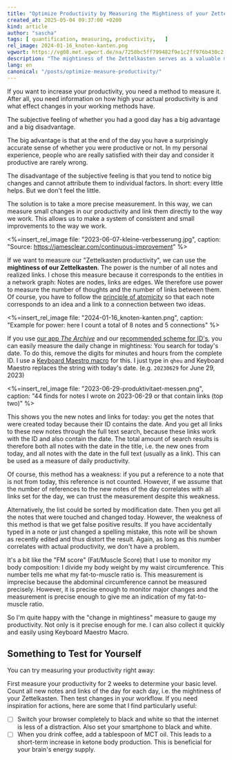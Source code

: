 ```yaml
---
title: "Optimize Productivity by Measuring the Mightiness of your Zettelkasten"
created_at: 2025-05-04 09:37:00 +0200
kind: article
author: "sascha"
tags: [ quantification, measuring, productivity,   ]
rel_image: 2024-01-16_knoten-kanten.png
vgwort: https://vg08.met.vgwort.de/na/7258bc5ff799482f9e1c2ff976b430c2
description: "The mightiness of the Zettelkasten serves as a valuable metric for measuring Zettelkasten productivity."
lang: en
canonical: "/posts/optimize-measure-productivity/"
---
```

If you want to increase your productivity, you need a method to measure it. After all, you need information on how high your actual productivity is and what effect changes in your working methods have. 

The subjective feeling of whether you had a good day has a big advantage and a big disadvantage. 

The big advantage is that at the end of the day you have a surprisingly accurate sense of whether you were productive or not. In my personal experience, people who are really satisfied with their day and consider it productive are rarely wrong. 

The disadvantage of the subjective feeling is that you tend to notice big changes and cannot attribute them to individual factors. In short: every little helps. But we don't feel the little.

The solution is to take a more precise measurement. In this way, we can measure small changes in our productivity and link them directly to the way we work. This allows us to make a system of consistent and small improvements to the way we work.

<%=insert_rel_image file: "2023-06-07-kleine-verbesserung.jpg", caption: "Source: https://jamesclear.com/continuous-improvement" %>

If we want to measure our "Zettelkasten productivity", we can use the **mightiness of our Zettelkasten**. The power is the number of all notes and realized links. I chose this measure because it corresponds to the entities in a network graph: Notes are nodes, links are edges. We therefore use power to measure the number of thoughts and the number of links between them. Of course, you have to follow the [principle of atomicity](https://zettelkasten.de/atomicity/) so that each note corresponds to an idea and a link to a connection between two ideas.

<%=insert_rel_image file: "2024-01-16_knoten-kanten.png", caption: "Example for power: here I count a total of 8 notes and 5 connections" %>

If you use [our app *The Archive*](https://zettelkasten.de/the-archive) and our [recommended scheme for ID's](https://zettelkasten.de/posts/add-identity/), you can easily measure the daily change in mightiness: You search for today's date. To do this, remove the digits for minutes and hours from the complete ID. I use a [Keyboard Maestro macro](https://zettelkasten.de/the-archive/macros/) for this. I just type in `qheu` and Keyboard Maestro replaces the string with today's date. (e.g. `20230629` for June 29, 2023)

<%=insert_rel_image file: "2023-06-29-produktivitaet-messen.png", caption: "44 finds for notes I wrote on 2023-06-29 or that contain links (top two)" %>

This shows you the new notes and links for today: you get the notes that were created today because their ID contains the date. And you get all links to these new notes through the full text search, because these links work with the ID and also contain the date. The total amount of search results is therefore both all notes with the date in the title, i.e. the new ones from today, and all notes with the date in the full text (usually as a link). This can be used as a measure of daily productivity.

Of course, this method has a weakness: if you put a reference to a note that is not from today, this reference is not counted. However, if we assume that the number of references to the new notes of the day correlates with all links set for the day, we can trust the measurement despite this weakness.

Alternatively, the list could be sorted by modification date. Then you get all the notes that were touched and changed today. However, the weakness of this method is that we get false positive results. If you have accidentally typed in a note or just changed a spelling mistake, this note will be shown as recently edited and thus distort the result. Again, as long as this number correlates with actual productivity, we don't have a problem.

It's a bit like the "FM score" (Fat/Muscle Score) that I use to monitor my body composition: I divide my body weight by my waist circumference. This number tells me what my fat-to-muscle ratio is. This measurement is imprecise because the abdominal circumference cannot be measured precisely. However, it is precise enough to monitor major changes and the measurement is precise enough to give me an indication of my fat-to-muscle ratio. 

So I'm quite happy with the "change in mightiness" measure to gauge my productivity. Not only is it precise enough for me. I can also collect it quickly and easily using Keyboard Maestro Macro. 

## Something to Test for Yourself

You can try measuring your productivity right away: 

First measure your productivity for 2 weeks to determine your basic level. Count all new notes and links of the day for each day, i.e. the mightiness of your Zettelkasten. Then test changes in your workflow. If you need inspiration for actions, here are some that I find particularly useful:

- [ ] Switch your browser completely to black and white so that the internet is less of a distraction. Also set your smartphone to black and white.
- [ ] When you drink coffee, add a tablespoon of MCT oil. This leads to a short-term increase in ketone body production. This is beneficial for your brain's energy supply.
